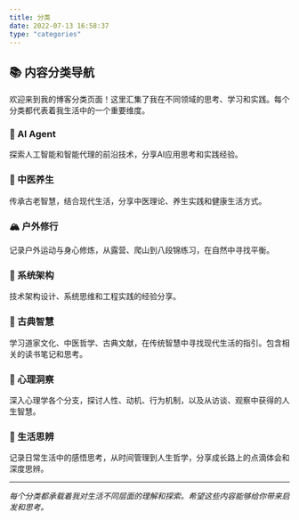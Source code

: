 ```yaml
---
title: 分类
date: 2022-07-13 16:58:37
type: "categories"
---
```


## 📚 内容分类导航

欢迎来到我的博客分类页面！这里汇集了我在不同领域的思考、学习和实践。每个分类都代表着我生活中的一个重要维度。

### 🤖 AI Agent
探索人工智能和智能代理的前沿技术，分享AI应用思考和实践经验。

### 🌿 中医养生
传承古老智慧，结合现代生活，分享中医理论、养生实践和健康生活方式。

### 🏔️ 户外修行
记录户外运动与身心修炼，从露营、爬山到八段锦练习，在自然中寻找平衡。

### 🎯 系统架构
技术架构设计、系统思维和工程实践的经验分享。

### 🌸 古典智慧
学习道家文化、中医哲学、古典文献，在传统智慧中寻找现代生活的指引。包含相关的读书笔记和思考。

### 🧠 心理洞察
深入心理学各个分支，探讨人性、动机、行为机制，以及从访谈、观察中获得的人生智慧。

### 💭 生活思辨
记录日常生活中的感悟思考，从时间管理到人生哲学，分享成长路上的点滴体会和深度思辨。

---

*每个分类都承载着我对生活不同层面的理解和探索。希望这些内容能够给你带来启发和思考。*
